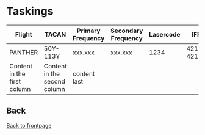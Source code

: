 # Taskings



| Flight |TACAN |Primary Frequency | Secondary Frequency | Lasercode | IFF |
|--------|------|------------------|---------------------|-----------|-----|
PANTHER|50Y-113Y|xxx.xxx|xxx.xxx|1234|4211-4214
Content in the first column| Content in the second column|content last



## Back
[Back to frontpage](https://132nd-vwing.github.io/OPUF-Brief/)